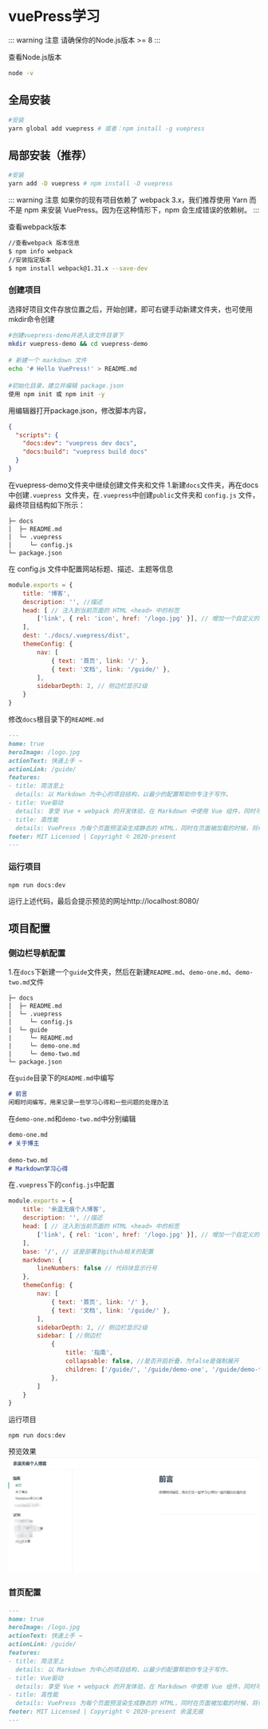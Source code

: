# vuePress学习
::: warning 注意 
请确保你的Node.js版本 >= 8
:::

查看Node.js版本
``` sh
node -v
```

## 全局安装

``` sh
#安装  
yarn global add vuepress # 或者：npm install -g vuepress
```

## 局部安装（推荐）

``` sh
#安装  
yarn add -D vuepress # npm install -D vuepress
```
::: warning 注意
如果你的现有项目依赖了 webpack 3.x，我们推荐使用 Yarn 而不是 npm 来安装 VuePress。因为在这种情形下，npm 会生成错误的依赖树。
:::

查看webpack版本

``` sh
//查看webpack 版本信息
$ npm info webpack
//安装指定版本
$ npm install webpack@1.31.x --save-dev
```

### 创建项目  
选择好项目文件存放位置之后，开始创建，即可右键手动新建文件夹，也可使用mkdir命令创建  

``` sh
#创建vuepress-demo并进入该文件目录下
mkdir vuepress-demo && cd vuepress-demo  

# 新建一个 markdown 文件
echo '# Hello VuePress!' > README.md

#初始化目录，建立并编辑 package.json
使用 npm init 或 npm init -y
```

用编辑器打开package.json，修改脚本内容，

``` json
{
  "scripts": {
    "docs:dev": "vuepress dev docs",
    "docs:build": "vuepress build docs"
  }
}
```

在vuepress-demo文件夹中继续创建文件夹和文件
1.新建`docs`文件夹，再在docs中创建`.vuepress `文件夹，在`.vuepress`中创建` public `文件夹和 `config.js` 文件，最终项目结构如下所示：

```
├─ docs
│  ├─ README.md
│  └─ .vuepress
│     └─ config.js
└─ package.json
```

在 config.js 文件中配置网站标题、描述、主题等信息

``` js
module.exports = {
    title: '博客',
    description: '', //描述
    head: [ // 注入到当前页面的 HTML <head> 中的标签
        ['link', { rel: 'icon', href: '/logo.jpg' }], // 增加一个自定义的 favicon(网页标签的图标)
    ],
    dest: './docs/.vuepress/dist',
    themeConfig: {
        nav: [
            { text: '首页', link: '/' },
            { text: '文档', link: '/guide/' },
        ],
        sidebarDepth: 2, // 侧边栏显示2级
    }
}
```
修改`docs`根目录下的`README.md`

``` md
---
home: true
heroImage: /logo.jpg
actionText: 快速上手 →
actionLink: /guide/
features:
- title: 简洁至上
  details: 以 Markdown 为中心的项目结构，以最少的配置帮助你专注于写作。
- title: Vue驱动
  details: 享受 Vue + webpack 的开发体验，在 Markdown 中使用 Vue 组件，同时可以使用 Vue 来开发自定义主题。
- title: 高性能
  details: VuePress 为每个页面预渲染生成静态的 HTML，同时在页面被加载的时候，将作为 SPA 运行。
footer: MIT Licensed | Copyright © 2020-present 
---
```

### 运行项目
``` 
npm run docs:dev
```

运行上述代码，最后会提示预览的网址http://localhost:8080/

## 项目配置

### 侧边栏导航配置
1.在`docs`下新建一个`guide`文件夹，然后在新建`README.md`、`demo-one.md`、`demo-two.md`文件

```
├─ docs
│  ├─ README.md
│  └─ .vuepress
│     └─ config.js
|  └─ guide
|     └─ README.md
|     └─ demo-one.md
|     └─ demo-two.md
└─ package.json
```

在`guide`目录下的`README.md`中编写

``` md
# 前言
闲暇时间编写，用来记录一些学习心得和一些问题的处理办法
```

在`demo-one.md`和`demo-two.md`中分别编辑

``` md
demo-one.md
# 关于博主

demo-two.md
# Markdown学习心得
```

在`.vuepress`下的`config.js`中配置
``` js
module.exports = {
    title: '余温无痕个人博客',
    description: '', //描述
    head: [ // 注入到当前页面的 HTML <head> 中的标签
        ['link', { rel: 'icon', href: '/logo.jpg' }], // 增加一个自定义的 favicon(网页标签的图标)
    ],
    base: '/', // 这是部署到github相关的配置
    markdown: {
        lineNumbers: false // 代码块显示行号
    },
    themeConfig: {
        nav: [
            { text: '首页', link: '/' },
            { text: '文档', link: '/guide/' },
        ],
        sidebarDepth: 2, // 侧边栏显示2级
        sidebar: [ //侧边栏
            {
                title: '指南',
                collapsable: false, //是否开启折叠，为false是强制展开
                children: ['/guide/', '/guide/demo-one', '/guide/demo-two'],
            },
        ]
    }
}
```

运行项目

``` 
npm run docs:dev
```

预览效果
![演示效果图片](/a1.jpg)

### 首页配置

``` md
---
home: true
heroImage: /logo.jpg
actionText: 快速上手 →
actionLink: /guide/
features:
- title: 简洁至上
  details: 以 Markdown 为中心的项目结构，以最少的配置帮助你专注于写作。
- title: Vue驱动
  details: 享受 Vue + webpack 的开发体验，在 Markdown 中使用 Vue 组件，同时可以使用 Vue 来开发自定义主题。
- title: 高性能
  details: VuePress 为每个页面预渲染生成静态的 HTML，同时在页面被加载的时候，将作为 SPA 运行。
footer: MIT Licensed | Copyright © 2020-present 余温无痕
---
```


